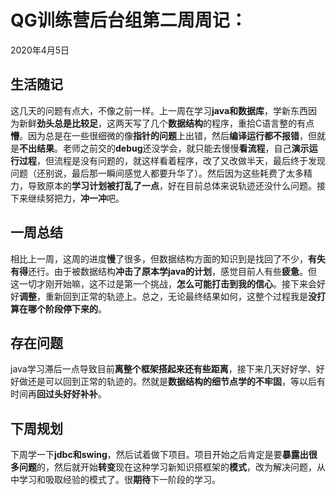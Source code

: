 # QG训练营后台组第二周周记：
2020年4月5日

## 生活随记

​		这几天的问题有点大，不像之前一样。上一周在学习**java和数据库**，学新东西因为新鲜**劲头总是比较足**，这两天写了几个**数据结构**的程序，重拾C语言整的有点**懵**。因为总是在一些很细微的像**指针的问题**上出错，然后**编译运行都不报错**，但就是**不出结果**。老师之前交的**debug**还没学会，就只能去慢慢**看流程**，自己**演示运行过程**，但流程是没有问题的，就这样看着程序，改了又改做半天，最后终于发现问题（还别说，最后那一瞬间感觉人都要升华了）。然后因为这些耗费了太多精力，导致原本的**学习计划被打乱了一点**，好在目前总体来说轨迹还没什么问题。接下来继续努把力，**冲一冲**吧。

## 一周总结

​		相比上一周，这周的进度**慢**了很多，但数据结构方面的知识到是找回了不少，**有失有得**还行。由于被数据结构**冲击了原本学java的计划**，感觉目前人有些**疲惫**。但这一切才刚开始嘛，这不过是第一个挑战，**怎么可能打击到我的信心**。接下来会好好**调整**，重新回到正常的轨迹上。总之，无论最终结果如何，这整个过程我是**没打算在哪个阶段停下来的**。

## 存在问题

​		java学习滞后一点导致目前**离整个框架搭起来还有些距离**，接下来几天好好学、好好做还是可以回到正常的轨迹的。然就是**数据结构的细节点学的不牢固**，等以后有时间再**回过头好好补补**。

## 下周规划

​		下周学一下**jdbc和swing**，然后试着做下项目。项目开始之后肯定是要**暴露出很多问题**的，然后就开始**转变**现在这种学习新知识搭框架的**模式**，改为解决问题，从中学习和吸取经验的模式了。很**期待**下一阶段的学习。

